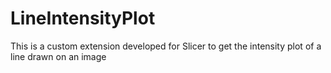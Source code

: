 # LineIntensityPlot
This is a custom extension developed for Slicer to get the intensity plot of a line drawn on an image
